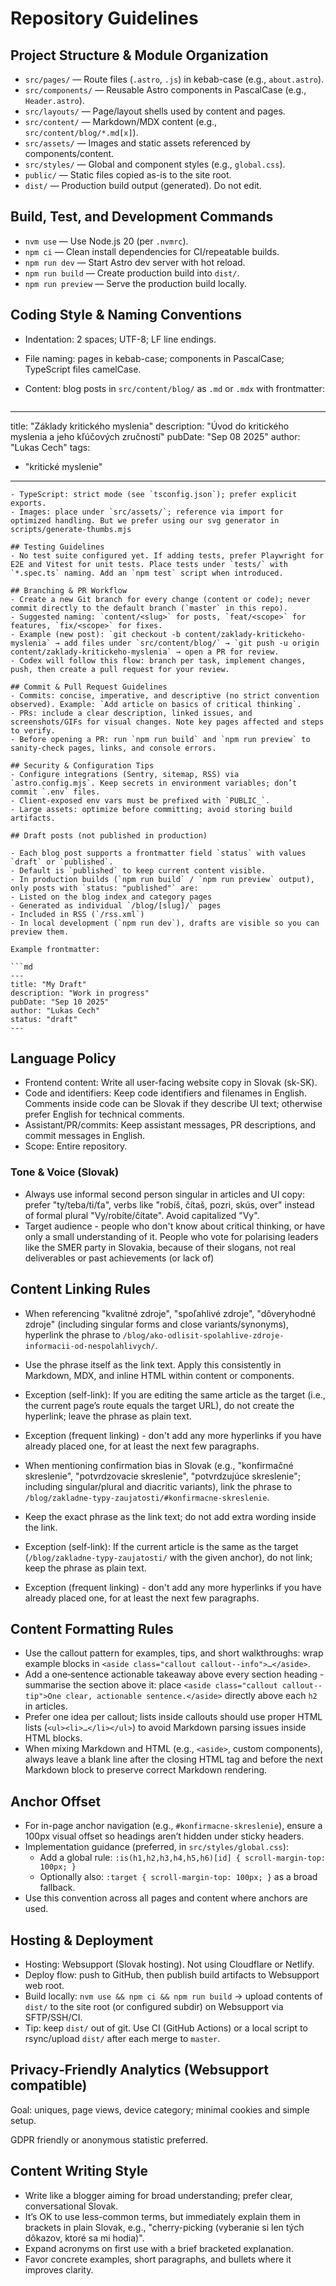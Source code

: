 # Repository Guidelines

## Project Structure & Module Organization
- `src/pages/` — Route files (`.astro`, `.js`) in kebab-case (e.g., `about.astro`).
- `src/components/` — Reusable Astro components in PascalCase (e.g., `Header.astro`).
- `src/layouts/` — Page/layout shells used by content and pages.
- `src/content/` — Markdown/MDX content (e.g., `src/content/blog/*.md[x]`).
- `src/assets/` — Images and static assets referenced by components/content.
- `src/styles/` — Global and component styles (e.g., `global.css`).
- `public/` — Static files copied as-is to the site root.
- `dist/` — Production build output (generated). Do not edit.

## Build, Test, and Development Commands
- `nvm use` — Use Node.js 20 (per `.nvmrc`).
- `npm ci` — Clean install dependencies for CI/repeatable builds.
- `npm run dev` — Start Astro dev server with hot reload.
- `npm run build` — Create production build into `dist/`.
- `npm run preview` — Serve the production build locally.

## Coding Style & Naming Conventions
- Indentation: 2 spaces; UTF-8; LF line endings.
- File naming: pages in kebab-case; components in PascalCase; TypeScript files camelCase.
- Content: blog posts in `src/content/blog/` as `.md` or `.mdx` with frontmatter:

  ```md
---
title: "Základy kritického myslenia"
description: "Úvod do kritického myslenia a jeho kľúčových zručností"
pubDate: "Sep 08 2025"
author: "Lukas Cech"
tags:
  - "kritické myslenie"
---
  ```
- TypeScript: strict mode (see `tsconfig.json`); prefer explicit exports.
- Images: place under `src/assets/`; reference via import for optimized handling. But we prefer using our svg generator in scripts/generate-thumbs.mjs

## Testing Guidelines
- No test suite configured yet. If adding tests, prefer Playwright for E2E and Vitest for unit tests. Place tests under `tests/` with `*.spec.ts` naming. Add an `npm test` script when introduced.

## Branching & PR Workflow
- Create a new Git branch for every change (content or code); never commit directly to the default branch (`master` in this repo).
- Suggested naming: `content/<slug>` for posts, `feat/<scope>` for features, `fix/<scope>` for fixes.
- Example (new post): `git checkout -b content/zaklady-kritickeho-myslenia` → add files under `src/content/blog/` → `git push -u origin content/zaklady-kritickeho-myslenia` → open a PR for review.
- Codex will follow this flow: branch per task, implement changes, push, then create a pull request for your review.

## Commit & Pull Request Guidelines
- Commits: concise, imperative, and descriptive (no strict convention observed). Example: `Add article on basics of critical thinking`.
- PRs: include a clear description, linked issues, and screenshots/GIFs for visual changes. Note key pages affected and steps to verify.
- Before opening a PR: run `npm run build` and `npm run preview` to sanity-check pages, links, and console errors.

## Security & Configuration Tips
- Configure integrations (Sentry, sitemap, RSS) via `astro.config.mjs`. Keep secrets in environment variables; don’t commit `.env` files.
- Client-exposed env vars must be prefixed with `PUBLIC_`.
- Large assets: optimize before committing; avoid storing build artifacts.

## Draft posts (not published in production)

- Each blog post supports a frontmatter field `status` with values `draft` or `published`.
- Default is `published` to keep current content visible.
- In production builds (`npm run build` / `npm run preview` output), only posts with `status: "published"` are:
  - Listed on the blog index and category pages
  - Generated as individual `/blog/[slug]/` pages
  - Included in RSS (`/rss.xml`)
- In local development (`npm run dev`), drafts are visible so you can preview them.

Example frontmatter:

```md
---
title: "My Draft"
description: "Work in progress"
pubDate: "Sep 10 2025"
author: "Lukas Cech"
status: "draft"
---
```


## Language Policy
- Frontend content: Write all user-facing website copy in Slovak (sk-SK).
- Code and identifiers: Keep code identifiers and filenames in English. Comments inside code can be Slovak if they describe UI text; otherwise prefer English for technical comments.
- Assistant/PR/commits: Keep assistant messages, PR descriptions, and commit messages in English.
- Scope: Entire repository.

### Tone & Voice (Slovak)
- Always use informal second person singular in articles and UI copy: prefer "ty/teba/ti/ťa", verbs like "robíš, čítaš, pozri, skús, over" instead of formal plural "Vy/robíte/čítate". Avoid capitalized "Vy".
- Target audience - people who don't know about critical thinking, or have only a small understanding of it. People who vote for polarising leaders like the SMER party in Slovakia, because of their slogans, not real deliverables or past achievements (or lack of)

## Content Linking Rules
- When referencing "kvalitné zdroje", "spoľahlivé zdroje", "dôveryhodné zdroje" (including singular forms and close variants/synonyms), hyperlink the phrase to `/blog/ako-odlisit-spolahlive-zdroje-informacii-od-nespolahlivych/`.
- Use the phrase itself as the link text. Apply this consistently in Markdown, MDX, and inline HTML within content or components.
 - Exception (self-link): If you are editing the same article as the target (i.e., the current page’s route equals the target URL), do not create the hyperlink; leave the phrase as plain text.
 - Exception (frequent linking) - don't add any more hyperlinks if you have already placed one, for at least the next few paragraphs.

- When mentioning confirmation bias in Slovak (e.g., "konfirmačné skreslenie", "potvrdzovacie skreslenie", "potvrdzujúce skreslenie"; including singular/plural and diacritic variants), link the phrase to `/blog/zakladne-typy-zaujatosti/#konfirmacne-skreslenie`.
- Keep the exact phrase as the link text; do not add extra wording inside the link.
 - Exception (self-link): If the current article is the same as the target (`/blog/zakladne-typy-zaujatosti/` with the given anchor), do not link; keep the phrase as plain text.
- Exception (frequent linking) - don't add any more hyperlinks if you have already placed one, for at least the next few paragraphs.

## Content Formatting Rules
- Use the callout pattern for examples, tips, and short walkthroughs: wrap example blocks in `<aside class="callout callout--info">…</aside>`.
- Add a one‑sentence actionable takeaway above every section heading - summarise the section above it: place `<aside class="callout callout--tip">One clear, actionable sentence.</aside>` directly above each `h2` in articles.
- Prefer one idea per callout; lists inside callouts should use proper HTML lists (`<ul><li>…</li></ul>`) to avoid Markdown parsing issues inside HTML blocks.
- When mixing Markdown and HTML (e.g., `<aside>`, custom components), always leave a blank line after the closing HTML tag and before the next Markdown block to preserve correct Markdown rendering.

## Anchor Offset
- For in-page anchor navigation (e.g., `#konfirmacne-skreslenie`), ensure a 100px visual offset so headings aren’t hidden under sticky headers.
- Implementation guidance (preferred, in `src/styles/global.css`):
  - Add a global rule: `:is(h1,h2,h3,h4,h5,h6)[id] { scroll-margin-top: 100px; }`
  - Optionally also: `:target { scroll-margin-top: 100px; }` as a broad fallback.
- Use this convention across all pages and content where anchors are used.

## Hosting & Deployment
- Hosting: Websupport (Slovak hosting). Not using Cloudflare or Netlify.
- Deploy flow: push to GitHub, then publish build artifacts to Websupport web root.
- Build locally: `nvm use && npm ci && npm run build` → upload contents of `dist/` to the site root (or configured subdir) on Websupport via SFTP/SSH/CI.
- Tip: keep `dist/` out of git. Use CI (GitHub Actions) or a local script to rsync/upload `dist/` after each merge to `master`.

## Privacy‑Friendly Analytics (Websupport compatible)
Goal: uniques, page views, device category; minimal cookies and simple setup.

GDPR friendly or anonymous statistic preferred.

## Content Writing Style
- Write like a blogger aiming for broad understanding; prefer clear, conversational Slovak.
- It’s OK to use less-common terms, but immediately explain them in brackets in plain Slovak, e.g., "cherry-picking (vyberanie si len tých dôkazov, ktoré sa mi hodia)".
- Expand acronyms on first use with a brief bracketed explanation.
- Favor concrete examples, short paragraphs, and bullets where it improves clarity.
